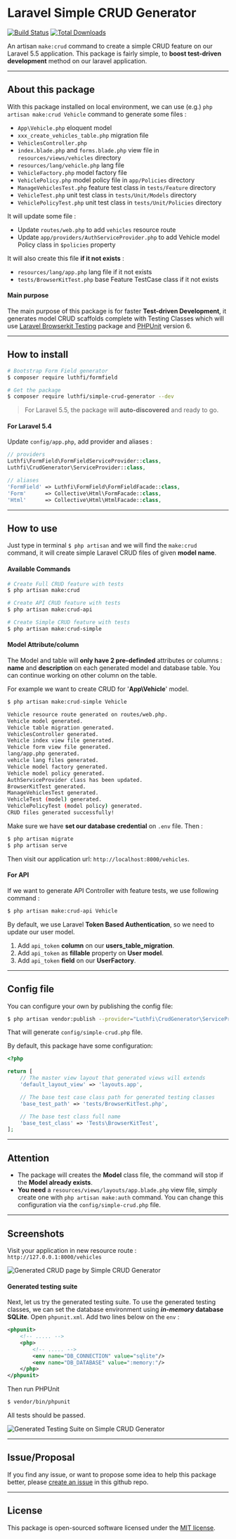 # Laravel Simple CRUD Generator
[![Build Status](https://travis-ci.org/nafiesl/SimpleCrudGenerator.svg?branch=master)](https://travis-ci.org/nafiesl/SimpleCrudGenerator)
[![Total Downloads](https://poser.pugx.org/luthfi/simple-crud-generator/downloads)](https://packagist.org/packages/luthfi/simple-crud-generator)

An artisan `make:crud` command to create a simple CRUD feature on our Laravel 5.5 application. This package is fairly simple, to **boost test-driven development** method on our laravel application.

---

## About this package
With this package installed on local environment, we can use (e.g.) `php artisan make:crud Vehicle` command to generate some files :

- `App\Vehicle.php` eloquent model
- `xxx_create_vehicles_table.php` migration file
- `VehiclesController.php`
- `index.blade.php` and `forms.blade.php` view file in `resources/views/vehicles` directory
- `resources/lang/vehicle.php` lang file
- `VehicleFactory.php` model factory file
- `VehiclePolicy.php` model policy file in `app/Policies` directory
- `ManageVehiclesTest.php` feature test class in `tests/Feature` directory
- `VehicleTest.php` unit test class in `tests/Unit/Models` directory
- `VehiclePolicyTest.php` unit test class in `tests/Unit/Policies` directory

It will update some file :

- Update `routes/web.php` to add `vehicles` resource route
- Update `app/providers/AuthServiceProvider.php` to add Vehicle model Policy class in `$policies` property

It will also create this file **if it not exists** :

- `resources/lang/app.php` lang file if it not exists
- `tests/BrowserKitTest.php` base Feature TestCase class if it not exists

#### Main purpose

The main purpose of this package is for faster **Test-driven Development**, it generates model CRUD scaffolds complete with Testing Classes which will use [Laravel Browserkit Testing](https://github.com/laravel/browser-kit-testing) package and [PHPUnit](https://packagist.org/packages/phpunit/phpunit) version 6.

---

## How to install

```bash
# Bootstrap Form Field generator
$ composer require luthfi/formfield

# Get the package
$ composer require luthfi/simple-crud-generator --dev
```

> For Laravel 5.5, the package will **auto-discovered** and ready to go.

#### For Laravel 5.4

Update `config/app.php`, add provider and aliases :

```php
// providers
Luthfi\FormField\FormFieldServiceProvider::class,
Luthfi\CrudGenerator\ServiceProvider::class,

// aliases
'FormField' => Luthfi\FormField\FormFieldFacade::class,
'Form'      => Collective\Html\FormFacade::class,
'Html'      => Collective\Html\HtmlFacade::class,
```

---

## How to use
Just type in terminal `$ php artisan` and we will find the `make:crud` command, it will create simple Laravel CRUD files of given **model name**.

#### Available Commands

```bash
# Create Full CRUD feature with tests
$ php artisan make:crud

# Create API CRUD feature with tests
$ php artisan make:crud-api

# Create Simple CRUD feature with tests
$ php artisan make:crud-simple
```

#### Model Attribute/column

The Model and table will **only have 2 pre-definded** attributes or columns : **name** and **description** on each generated model and database table. You can continue working on other column on the table.

For example we want to create CRUD for '**App\Vehicle**' model.

```bash
$ php artisan make:crud-simple Vehicle

Vehicle resource route generated on routes/web.php.
Vehicle model generated.
Vehicle table migration generated.
VehiclesController generated.
Vehicle index view file generated.
Vehicle form view file generated.
lang/app.php generated.
vehicle lang files generated.
Vehicle model factory generated.
Vehicle model policy generated.
AuthServiceProvider class has been updated.
BrowserKitTest generated.
ManageVehiclesTest generated.
VehicleTest (model) generated.
VehiclePolicyTest (model policy) generated.
CRUD files generated successfully!
```

Make sure we have **set our database credential** on `.env` file. Then :

```bash
$ php artisan migrate
$ php artisan serve
```

Then visit our application url: `http://localhost:8000/vehicles`.

#### For API

If we want to generate API Controller with feature tests, we use following command :

```bash
$ php artisan make:crud-api Vehicle
```

By default, we use Laravel **Token Based Authentication**, so we need to update our user model.

1. Add `api_token` **column** on our **users_table_migration**.
2. Add `api_token` as **fillable** property on **User model**.
3. Add `api_token` **field** on our **UserFactory**.

---

## Config file

You can configure your own by publishing the config file:

```bash
$ php artisan vendor:publish --provider="Luthfi\CrudGenerator\ServiceProvider"
```

That will generate `config/simple-crud.php` file.

By default, this package have some configuration:

```php
<?php

return [
    // The master view layout that generated views will extends
    'default_layout_view' => 'layouts.app',

    // The base test case class path for generated testing classes
    'base_test_path' => 'tests/BrowserKitTest.php',

    // The base test class full name
    'base_test_class' => 'Tests\BrowserKitTest',
];
```

---

## Attention

- The package will creates the **Model** class file, the command will stop if the **Model already exists**.
- **You need** a `resources/views/layouts/app.blade.php` view file, simply create one with `php artisan make:auth` command. You can change this configuration via the `config/simple-crud.php` file.

---

## Screenshots

Visit your application in new resource route : `http://127.0.0.1:8000/vehicles`

![Generated CRUD page by Simple CRUD Generator](screenshots/simple-crud-generator-01.jpg)

#### Generated testing suite

Next, let us try the generated testing suite. To use the generated testing classes, we can set the database environment using ***in-memory* database SQLite**. Open `phpunit.xml`. Add two lines below on the `env` :

```xml
<phpunit>
    <!-- ..... -->
    <php>
        <!-- ..... -->
        <env name="DB_CONNECTION" value="sqlite"/>
        <env name="DB_DATABASE" value=":memory:"/>
    </php>
</phpunit>
```

Then run PHPUnit

```bash
$ vendor/bin/phpunit
```

All tests should be passed.

![Generated Testing Suite on Simple CRUD Generator](screenshots/simple-crud-generator-02.jpg)

---

## Issue/Proposal

If you find any issue, or want to propose some idea to help this package better, please [create an issue](https://github.com/nafiesl/SimpleCrudGenerator/issues) in this github repo.

---

## License

This package is open-sourced software licensed under the [MIT license](LICENSE).
